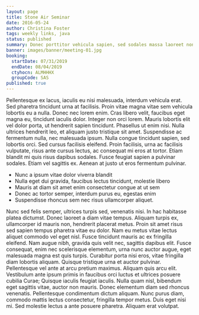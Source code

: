 ```yaml
---
layout: page
title: Stone Air Seminar
date: 2016-05-24
author: Christina Foster
tags: weekly links, java
status: published
summary: Donec porttitor vehicula sapien, sed sodales massa laoreet non. Maecenas.
banner: images/banner/meeting-01.jpg
booking:
  startDate: 07/31/2019
  endDate: 08/04/2019
  ctyhocn: ALMHHHX
  groupCode: SAS
published: true
---
```

Pellentesque ex lacus, iaculis eu nisi malesuada, interdum vehicula erat. Sed pharetra tincidunt urna at facilisis. Proin vitae magna vitae sem vehicula lobortis eu a nulla. Donec nec lorem enim. Cras libero velit, faucibus eget magna eu, tincidunt iaculis dolor. Integer non orci lorem. Mauris lobortis elit vel dolor porta, ut hendrerit sapien tincidunt. Phasellus ut enim nisi. Nulla ultrices hendrerit leo, et aliquam justo tristique sit amet. Suspendisse ac fermentum nulla, nec malesuada ipsum.
Nulla congue tincidunt sapien, sed lobortis orci. Sed cursus facilisis eleifend. Proin facilisis, urna ac facilisis vulputate, risus ante cursus lectus, ac consequat mi eros at tortor. Etiam blandit mi quis risus dapibus sodales. Fusce feugiat sapien a pulvinar sodales. Etiam vel sagittis ex. Aenean at justo ut eros fermentum pulvinar.

* Nunc a ipsum vitae dolor viverra blandit
* Nulla eget dui gravida, faucibus lectus tincidunt, molestie libero
* Mauris at diam sit amet enim consectetur congue at ut sem
* Donec ac tortor semper, interdum purus eu, egestas enim
* Suspendisse rhoncus sem nec risus ullamcorper aliquet.

Nunc sed felis semper, ultrices turpis sed, venenatis nisi. In hac habitasse platea dictumst. Donec laoreet a diam vitae tempus. Aliquam turpis ex, ullamcorper id mauris non, hendrerit placerat metus. Proin sit amet risus sed sapien tempus pharetra vitae eu dolor. Nam eu metus vitae lectus aliquet commodo vel eget nisl. Fusce tincidunt mauris ac ex fringilla eleifend. Nam augue nibh, gravida quis velit nec, sagittis dapibus elit. Fusce consequat, enim nec scelerisque elementum, urna nunc auctor augue, eget malesuada magna est quis turpis. Curabitur porta nisi eros, vitae fringilla diam lobortis aliquam. Quisque tristique urna et auctor pulvinar.
Pellentesque vel ante at arcu pretium maximus. Aliquam quis arcu elit. Vestibulum ante ipsum primis in faucibus orci luctus et ultrices posuere cubilia Curae; Quisque iaculis feugiat iaculis. Nulla quam nisl, bibendum eget sagittis vitae, auctor non mauris. Donec elementum diam sed rhoncus venenatis. Pellentesque condimentum dictum aliquam. Nunc purus diam, commodo mattis lectus consectetur, fringilla tempor metus. Duis eget nisi mi. Sed molestie lectus a ante posuere pharetra. Aliquam erat volutpat.
